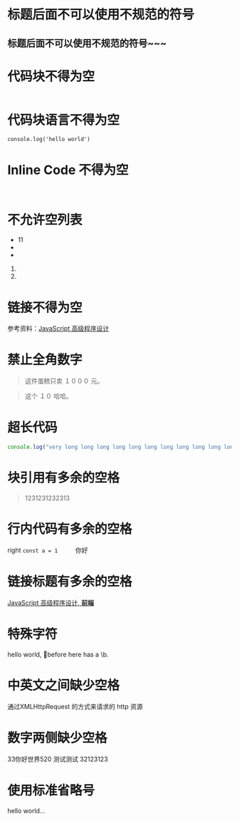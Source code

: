 # 标题后面不可以使用不规范的符号

## 标题后面不可以使用不规范的符号~~~

# 代码块不得为空

```angular2html

```

# 代码块语言不得为空

```
console.log('hello world')
```

# Inline Code 不得为空

` `

# 不允许空列表

- 11
-
-


1.
2.

# 链接不得为空

参考资料：[JavaScript 高级程序设计]()

# 禁止全角数字

> 这件蛋糕只卖 １０００ 元。

> 这个 １０ 哈哈。

# 超长代码

```typescript
console.log("very long long long long long long long long long long long long long long long long long sentence");
```

# 块引用有多余的空格

>    1231231232313


# 行内代码有多余的空格

right `const a = 1     ` 你好


# 链接标题有多余的空格

[ JavaScript 高级程序设计, **前端** ](https://book.douban.com/subject/10546125)


# 特殊字符

hello world, before here has a \b.

# 中英文之间缺少空格

通过XMLHttpRequest 的方式来请求的 http 资源


# 数字两侧缺少空格

33你好世界520 测试测试 32123123


# 使用标准省略号

hello world…
